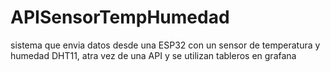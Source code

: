 # APISensorTempHumedad
sistema que envia datos desde una ESP32  con un sensor de temperatura y humedad DHT11, atra vez de una API y se utilizan tableros en grafana
